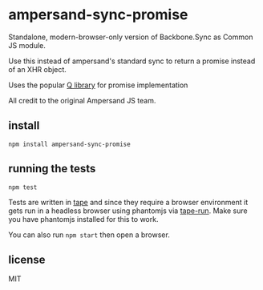 # ampersand-sync-promise

Standalone, modern-browser-only version of Backbone.Sync as Common JS module.

Use this instead of ampersand's standard sync to return a promise instead of an XHR object.

Uses the popular [Q library](https://www.npmjs.org/package/q) for promise implementation

All credit to the original Ampersand JS team.

## install

```
npm install ampersand-sync-promise
```

## running the tests

```
npm test
```

Tests are written in [tape](https://github.com/substack/tape) and since they require a browser environment it gets run in a headless browser using phantomjs via [tape-run](https://github.com/juliangruber/tape-run). Make sure you have phantomjs installed for this to work. 

You can also run `npm start` then open a browser.

<!-- starthide -->

## license

MIT

<!-- endhide -->

